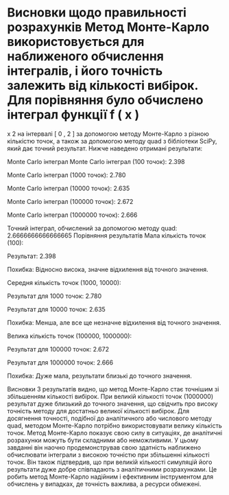 Висновки щодо правильності розрахунків
Метод Монте-Карло використовується для наближеного обчислення інтегралів, і його точність залежить від кількості вибірок. Для порівняння було обчислено інтеграл функції 
f
(
x
)
=
x
2
 на інтервалі 
[
0
,
2
]
 за допомогою методу Монте-Карло з різною кількістю точок, а також за допомогою методу quad з бібліотеки SciPy, який дає точний результат. Нижче наведено отримані результати:

Monte Carlo інтеграл
Monte Carlo інтеграл (100 точок): 2.398

Monte Carlo інтеграл (1000 точок): 2.780

Monte Carlo інтеграл (10000 точок): 2.635

Monte Carlo інтеграл (100000 точок): 2.672

Monte Carlo інтеграл (1000000 точок): 2.666

Точний інтеграл, обчислений за допомогою методу quad: 2.6666666666666665
Порівняння результатів
Мала кількість точок (100):

Результат: 2.398

Похибка: Відносно висока, значне відхилення від точного значення.

Середня кількість точок (1000, 10000):

Результат для 1000 точок: 2.780

Результат для 10000 точок: 2.635

Похибка: Менша, але все ще незначне відхилення від точного значення.

Велика кількість точок (100000, 1000000):

Результат для 100000 точок: 2.672

Результат для 1000000 точок: 2.666

Похибка: Дуже мала, результати близькі до точного значення.

Висновки
З результатів видно, що метод Монте-Карло стає точнішим зі збільшенням кількості вибірок. При великій кількості точок (1000000) результат дуже близький до точного значення, що свідчить про високу точність методу для достатньо великої кількості вибірок. Для досягнення точності, подібної до аналітичного або числового методу quad, методом Монте-Карло потрібно використовувати велику кількість точок. 
Метод Монте-Карло показує свою силу в ситуаціях, де аналітичні розрахунки можуть бути складними або неможливими. У цьому завданні він наочно продемонстрував свою здатність наближено обчислювати інтеграли з високою точністю при збільшенні кількості точок. Він також підтвердив, що при великій кількості симуляцій його результати дуже добре співпадають з аналітичними розрахунками. Це робить метод Монте-Карло надійним і ефективним інструментом для обчислень у випадках, де точність важлива, а ресурси обмежені.